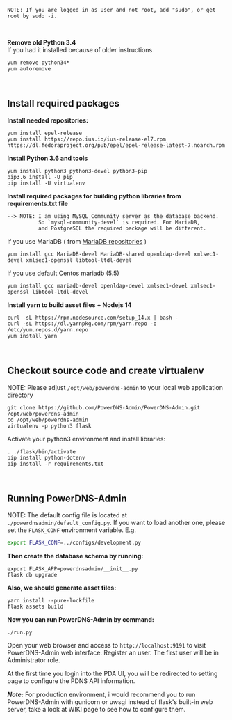 ```
NOTE: If you are logged in as User and not root, add "sudo", or get root by sudo -i.
```
<br>

**Remove old Python 3.4**<br>
If you had it installed because of older instructions<br>
```
yum remove python34*
yum autoremove
```
<br>

## Install required packages
**Install needed repositories:**
<br>
```
yum install epel-release
yum install https://repo.ius.io/ius-release-el7.rpm https://dl.fedoraproject.org/pub/epel/epel-release-latest-7.noarch.rpm
```

**Install Python 3.6 and tools**
```
yum install python3 python3-devel python3-pip
pip3.6 install -U pip
pip install -U virtualenv
```

**Install required packages for building python libraries from requirements.txt file**
```
--> NOTE: I am using MySQL Community server as the database backend.
          So `mysql-community-devel` is required. For MariaDB,
          and PostgreSQL the required package will be different.
```

If you use MariaDB ( from [MariaDB repositories](https://mariadb.com/resources/blog/installing-mariadb-10-on-centos-7-rhel-7/) )

```
yum install gcc MariaDB-devel MariaDB-shared openldap-devel xmlsec1-devel xmlsec1-openssl libtool-ltdl-devel
```

If you use default Centos mariadb (5.5)
```
yum install gcc mariadb-devel openldap-devel xmlsec1-devel xmlsec1-openssl libtool-ltdl-devel
```


**Install yarn to build asset files + Nodejs 14**
```
curl -sL https://rpm.nodesource.com/setup_14.x | bash -
curl -sL https://dl.yarnpkg.com/rpm/yarn.repo -o /etc/yum.repos.d/yarn.repo
yum install yarn
```
<br>

## Checkout source code and create virtualenv
NOTE: Please adjust `/opt/web/powerdns-admin` to your local web application directory

```
git clone https://github.com/PowerDNS-Admin/PowerDNS-Admin.git /opt/web/powerdns-admin
cd /opt/web/powerdns-admin
virtualenv -p python3 flask
```

Activate your python3 environment and install libraries:
```
. ./flask/bin/activate
pip install python-dotenv
pip install -r requirements.txt
```
<br>

## Running PowerDNS-Admin
NOTE: The default config file is located at `./powerdnsadmin/default_config.py`. If you want to load another one, please set the `FLASK_CONF` environment variable. E.g.
```bash
export FLASK_CONF=../configs/development.py
```

**Then create the database schema by running:**
```
export FLASK_APP=powerdnsadmin/__init__.py
flask db upgrade
```

**Also, we should generate asset files:**
```
yarn install --pure-lockfile
flask assets build
```

**Now you can run PowerDNS-Admin by command:**
```
./run.py
```

Open your web browser and access to `http://localhost:9191` to visit PowerDNS-Admin web interface. Register an user. The first user will be in Administrator role.

At the first time you login into the PDA UI, you will be redirected to setting page to configure the PDNS API information.

_**Note:**_ For production environment, i would recommend you to run PowerDNS-Admin with gunicorn or uwsgi instead of flask's built-in web server, take a look at WIKI page to see how to configure them.